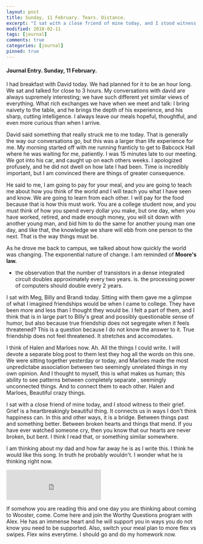 ```yaml
---
layout: post
title: Sunday, 11 February. Tears. Distance.
excerpt: "I sat with a close friend of mine today, and I stood witness to her grief. Grief is a heartbreakingly beautiful thing. It connects us in ways I don't think happiness can."
modified: 2018-02-11
tags: [journal]
comments: true
categories: [journal]
pinned: true
---
```

#### Journal Entry. Sunday, 11 February. 

I had breakfast with David today. We had planned for it to be an hour long. We sat and talked for close to 3 hours. My conversations with david are always supremely interesting; we have such different yet similar views of everything. What rich exchanges we have when we meet and talk: I bring naivety to the table, and he brings the depth of his experience, and his sharp, cutting intelligence. I always leave our meals hopeful, thoughtful, and even more curious than when I arrive. 


David said something that really struck me to me today. That is generally the way our conversations go, but this was a larger than life experience for me. My morning started off with me running franticly to get to Babcock Hall where he was waiting for me, patiently. I was 15 minutes late to our meeting. We got into his car, and caught up on each others weeks. I apologized profusely, and he did not dwell on how late I had been. Time is incredibly important, but I am convinced there are things of greater consequence.

He said to me, I am going to pay for your meal, and you are going to teach me about how you think of the world and I will teach you what I have seen and know. We are going to learn from each other. I will pay for the food because that is how this must work. You are a college student now, and you must think of how you spend every dollar you make, but one day, when you have worked, retired, and made enough money, you will sit down with another young man, and bid him to do the same for another young man one day, and like that, the knowledge we share will ebb from one person to the next. That is the way things must be.

As he drove me back to campus, we talked about how quickly the world was changing. The exponential nature of change. I am reminded of **Moore's law.**

- the observation that the number of transistors in a dense integrated circuit doubles approximately every two years. is. the processing power of computers should double every 2 years.


I sat with Meg, Billy and Brandi today. Sitting with them gave me a glimpse of what I imagined friendships would be when I came to college. They have been more and less than I thought they would be. I felt a part of them, and I think that is in large part to Billy's great and possibly questionable sense of humor, but also because true friendship does not segregate when it feels threatened? This is a question because I do not know the answer to it. True friendship does not feel threatened. It stretches and accomodates.

I think of Halen and Marloes now. Ah. All the things I could write. I will devote a separate blog post to them lest they hog all the words on this one. We were sitting together yesterday or today, and Marloes made the most unpredictabe association between two seemingly unrelated things in my own opinion. And I thought to myself, this is what makes us human; this ability to see patterns between completely separate , seemingly unconnected things. And to connect them to each other. Halen and Marloes, Beautiful crazy things.

I sat with a close friend of mine today, and I stood witness to their grief. Grief is a heartbreakingly beautiful thing. It connects us in ways I don't think happiness can. In this and other ways, it is a bridge. Between things past and something better. Between broken hearts and things that mend. If you have ever watched someone cry, then you know that our hearts are never broken, but bent. I think I read that, or something similar somewhere.

I am thinking about my dad and how far away he is as I write this. I think he would like this song. In truth he probably wouldn't. I wonder what he is thinking right now.

<iframe src="https://open.spotify.com/embed/track/10ViidwjGLCfVtGPfdcszR" width="250" height="80" frameborder="0" allowtransparency="true"></iframe>

If somehow you are reading this and one day you are thinking about coming to Wooster, come. Come here and join the Worthy Questions program with Alex. He has an immense heart and he will support you in ways you do not know you need to be supported. Also, switch your meal plan to more flex vs swipes. Flex wins everytime. I should go and do my homework now.